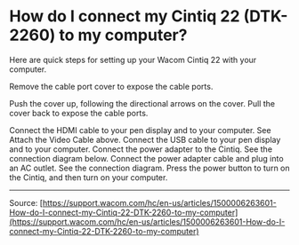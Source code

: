 # How do I connect my Cintiq 22 (DTK-2260) to my computer?

Here are quick steps for setting up your Wacom Cintiq 22 with your computer.

Remove the cable port cover to expose the cable ports.

Push the cover up, following the directional arrows on the cover.
Pull the cover back to expose the cable ports.


Connect the HDMI cable to your pen display and to your computer. See Attach the Video Cable above.
Connect the USB cable to your pen display and to your computer.
Connect the power adapter to the Cintiq. See the connection diagram below.
Connect the power adapter cable and plug into an AC outlet. See the connection diagram.
Press the power button to turn on the Cintiq, and then turn on your computer.

---
Source: [https://support.wacom.com/hc/en-us/articles/1500006263601-How-do-I-connect-my-Cintiq-22-DTK-2260-to-my-computer](https://support.wacom.com/hc/en-us/articles/1500006263601-How-do-I-connect-my-Cintiq-22-DTK-2260-to-my-computer)
